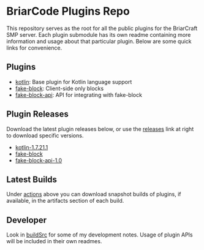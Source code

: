 # BriarCode Plugins Repo
This repository serves as the root for all the public plugins for the BriarCraft SMP server. Each plugin submodule has
its own readme containing more information and usage about that particular plugin. Below are some quick links for
convenience.

## Plugins
* [kotlin](../../tree/main/kotlin): Base plugin for Kotlin language support
* [fake-block](../../tree/main/fake-block): Client-side only blocks
* [fake-block-api](../../tree/main/fake-block-api): API for integrating with fake-block

## Plugin Releases
Download the latest plugin releases below, or use the [releases](../../releases) link at right to download specific versions.
* [kotlin-1.7.21.1](../../releases/download/kotlin-1.7.21.1/kotlin-1.7.21.1.jar)
* [fake-block](../../releases/download/fake-block-1.0.0/fake-block-1.0.0.jar)
* [fake-block-api-1.0](../../releases/download/fake-block-api-1.0/fake-block-api-1.0.jar)

## Latest Builds
Under [actions](../../actions) above you can download snapshot builds of plugins, if available, in the artifacts section of each build.

## Developer
Look in [buildSrc](../../tree/main/buildSrc) for some of my development notes. Usage of plugin APIs will be included in their own readmes.

